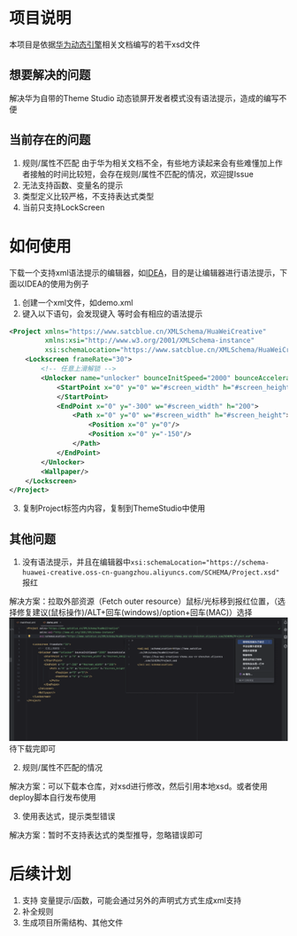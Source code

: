 # 项目说明
本项目是依据[华为动态引擎](https://developer.huawei.com/consumer/cn/doc/content/themes-engine-overview-0000001054588463)相关文档编写的若干xsd文件
## 想要解决的问题
解决华为自带的Theme Studio 动态锁屏开发者模式没有语法提示，造成的编写不便
## 当前存在的问题
1. 规则/属性不匹配
由于华为相关文档不全，有些地方读起来会有些难懂加上作者接触的时间比较短，会存在规则/属性不匹配的情况，欢迎提Issue
2. 无法支持函数、变量名的提示
3. 类型定义比较严格，不支持表达式类型
4. 当前只支持LockScreen
# 如何使用
下载一个支持xml语法提示的编辑器，如[IDEA](https://www.jetbrains.com/idea/download/)，目的是让编辑器进行语法提示，下面以IDEA的使用为例子
1. 创建一个xml文件，如demo.xml
2. 键入以下语句，会发现键入<Lockscreen> 等时会有相应的语法提示
```xml
<Project xmlns="https://www.satcblue.cn/XMLSchema/HuaWeiCreative"
         xmlns:xsi="http://www.w3.org/2001/XMLSchema-instance"
         xsi:schemaLocation="https://www.satcblue.cn/XMLSchema/HuaWeiCreative https://schema-huawei-creative.oss-cn-guangzhou.aliyuncs.com/SCHEMA/Project.xsd">
    <Lockscreen frameRate="30">
        <!-- 任意上滑解锁 -->
        <Unlocker name="unlocker" bounceInitSpeed="2000" bounceAcceleration="3000">
            <StartPoint x="0" y="0" w="#screen_width" h="#screen_height">
            </StartPoint>
            <EndPoint x="0" y="-300" w="#screen_width" h="200">
                <Path x="0" y="0" w="#screen_width" h="#screen_height">
                    <Position x="0" y="0"/>
                    <Position x="0" y="-150"/>
                </Path>
            </EndPoint>
        </Unlocker>
        <Wallpaper/>
    </Lockscreen>
</Project>
```
3. 复制Project标签内内容，复制到ThemeStudio中使用
## 其他问题
1. 没有语法提示，并且在编辑器中`xsi:schemaLocation="https://schema-huawei-creative.oss-cn-guangzhou.aliyuncs.com/SCHEMA/Project.xsd"` 报红

解决方案：拉取外部资源（Fetch outer resource）鼠标/光标移到报红位置，（选择修复建议(鼠标操作)/ALT+回车(windows)/option+回车(MAC)）选择![手动提取外部资源](doc%2Fmanual_download_xsd.png)待下载完即可

2. 规则/属性不匹配的情况

解决方案：可以下载本仓库，对xsd进行修改，然后引用本地xsd。或者使用deploy脚本自行发布使用

3. 使用表达式，提示类型错误

解决方案：暂时不支持表达式的类型推导，忽略错误即可

# 后续计划
1. 支持 变量提示/函数，可能会通过另外的声明式方式生成xml支持
2. 补全规则
3. 生成项目所需结构、其他文件


